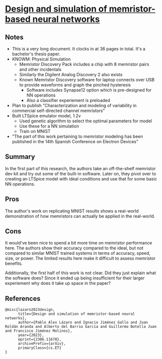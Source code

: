 # [Design and simulation of memristor-based neural networks](https://arxiv.org/abs/2306.11678)

## Notes
- This is a very long document. It clocks in at 36 pages in total. It's a bachelor's thesis paper.
- KNOWM: Physical Simulation
    - Memristor Discovery Pack includes a chip with 8 memristor pairs and other incidentals
    - Similarly the Digilent Analog Discovery 2 also exists
    - Known Memristor Discovery software for laptop connects over USB to provide waveforms and graph the pinched hysteresis
        - Software includes Synapse12 option which is pre-designed for NN operations
        - Also a classifier experiement is preloaded
- Plan to publish "Characterization and modeling of variability in commercial self-directed channel memristors"
- Built LTSpice emulator model, 1.2v
    - Used genetic algorithm to select the optimal parameters for model
    - Use these for a NN simulation
    - Train on MNIST
- "The part of this work pertaining to memristor modeling has been published in the 14th Spanish Conference on Electron Devices"

## Summary
In the first part of this research, the authors take an off-the-shelf memristor dev kit and try out some of the built-in software. Later on, they pivot over to creating an LTSpice model with ideal conditions and use that for some basic NN operations.

## Pros
The author's work on replicating MNIST results shows a real-world demonstration of how memristors can actually be applied in the real-world.

## Cons
It would've been nice to spend a bit more time on memristor performance here. The authors show their accuracy compared to the ideal, but not compared to similar MNIST trained systems in terms of accuracy, speed, size, or power. The limited results here make it difficult to assess memristor benefits.

Additionally, the first half of this work is not clear. Did they just explain what the software does? Since it ended up being insufficient for their larger experiement why does it take up space in the paper?

## References

```
@misc{lazaro2023design,
      title={Design and simulation of memristor-based neural networks}, 
      author={Pablo Alex Lázaro and Ignacio Jiménez Gallo and Juan Roldán Aranda and Alberto del Barrio García and Guillermo Botella Juan and Francisco Jiménez Molinos},
      year={2023},
      eprint={2306.11678},
      archivePrefix={arXiv},
      primaryClass={cs.ET}
}
```